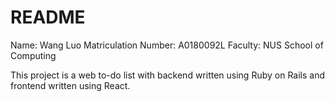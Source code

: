 # README

Name: Wang Luo
Matriculation Number: A0180092L
Faculty: NUS School of Computing

This project is a web to-do list with backend written using Ruby on Rails and frontend written using React.

